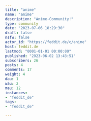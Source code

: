 ```yaml
---
title: "anime" 
name: "anime"
description: "Anime-Community!"
type: community
date: "2023-07-06 18:29:30"
draft: false
nsfw: false
actor_id: "https://feddit.de/c/anime"
host: feddit.de
lastmod: "0001-01-01 00:00:00"
published: "2023-06-02 13:43:51"
subscribers: 26
posts: 4
comments: 17
weight: 4
dau: 1
wau: 2
mau: 12
instances:
- "feddit_de"
tags: 
- "feddit_de"

---
```

